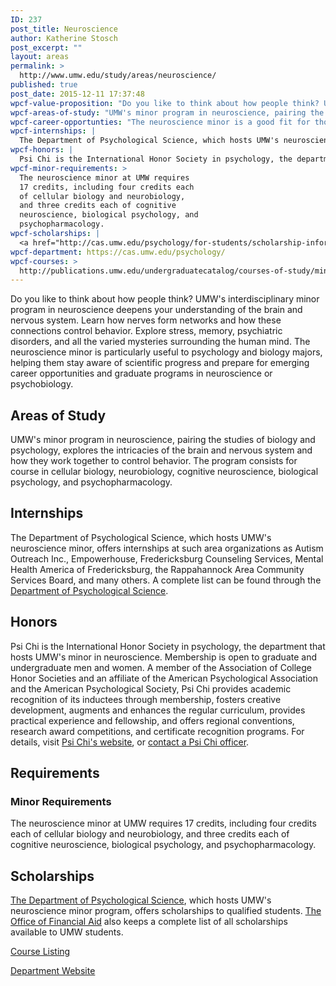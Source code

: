 ```yaml
---
ID: 237
post_title: Neuroscience
author: Katherine Stosch
post_excerpt: ""
layout: areas
permalink: >
  http://www.umw.edu/study/areas/neuroscience/
published: true
post_date: 2015-12-11 17:37:48
wpcf-value-proposition: "Do you like to think about how people think? UMW's interdisciplinary minor program in neuroscience deepens your understanding of the brain and nervous system. Learn how nerves form networks and how these connections control behavior. Explore stress, memory, psychiatric disorders, and all the varied mysteries surrounding the human mind. The neuroscience minor is particularly useful to psychology and biology majors, helping them stay aware of scientific progress and prepare for emerging career opportunities and graduate programs in neuroscience or psychobiology."
wpcf-areas-of-study: "UMW's minor program in neuroscience, pairing the studies of biology and psychology, explores the intricacies of the brain and nervous system and how they work together to control behavior. The program consists for course in cellular biology, neurobiology, cognitive neuroscience, biological psychology, and psychopharmacology."
wpcf-career-opportunties: "The neuroscience minor is a good fit for those interested in a psychiatric healthcare career, especially psychiatry, pharmachology, psychiatric-mental health nursing, clinical psychology, or cognitive rehabilitation. Advances in neural imaging technology, molecular genetics, and bioinformatics - along with growing interest in psychiatric disorders, traumatic brain and spinal cord injury, and Alzheimer's - is creating growing demand for professionals trained in neuroscience. The study of neuroscience, even without an advanced degree, can lead to a career in pharmaceuticals, health education, forensic science, residential counseling, and many other exciting fields."
wpcf-internships: |
  The Department of Psychological Science, which hosts UMW's neuroscience minor, offers internships at such area organizations as Autism Outreach Inc., Empowerhouse, Fredericksburg Counseling Services, Mental Health America of Fredericksburg, the Rappahannock Area Community Services Board, and many others. A complete list can be found through the <a href="http://cas.umw.edu/psychology/experiential-learning/internships/internship-list/">Department of Psychological Science</a>.
wpcf-honors: |
  Psi Chi is the International Honor Society in psychology, the department that hosts UMW's minor in neuroscience. Membership is open to graduate and undergraduate men and women. A member of the Association of College Honor Societies and an affiliate of the American Psychological Association and the American Psychological Society, Psi Chi provides academic recognition of its inductees through membership, fosters creative development, augments and enhances the regular curriculum, provides practical experience and fellowship, and offers regional conventions, research award competitions, and certificate recognition programs. For details, visit <a href="http://www.psighi.org">Psi Chi's website</a>, or <a href="mailto:psichiumw@gmail.com">contact a Psi Chi officer</a>.
wpcf-minor-requirements: >
  The neuroscience minor at UMW requires
  17 credits, including four credits each
  of cellular biology and neurobiology,
  and three credits each of cognitive
  neuroscience, biological psychology, and
  psychopharmacology.
wpcf-scholarships: |
  <a href="http://cas.umw.edu/psychology/for-students/scholarship-information/">The Department of Psychological Science</a>, which hosts UMW's neuroscience minor program, offers scholarships to qualified students. <a href="https://www.umw.edu/financialaid/types/scholarship-opportunities/">The Office of Financial Aid</a> also keeps a complete list of all scholarships available to UMW students.
wpcf-department: https://cas.umw.edu/psychology/
wpcf-courses: >
  http://publications.umw.edu/undergraduatecatalog/courses-of-study/minors/neuroscience-minor/
---
```


<!-- Types Custom Fields: -->

<!-- value-proposition -->
Do you like to think about how people think? UMW's interdisciplinary minor program in neuroscience deepens your understanding of the brain and nervous system. Learn how nerves form networks and how these connections control behavior. Explore stress, memory, psychiatric disorders, and all the varied mysteries surrounding the human mind. The neuroscience minor is particularly useful to psychology and biology majors, helping them stay aware of scientific progress and prepare for emerging career opportunities and graduate programs in neuroscience or psychobiology.
<!-- End value-proposition -->

<!-- areas-of-study -->
<h2>Areas of Study</h2>UMW's minor program in neuroscience, pairing the studies of biology and psychology, explores the intricacies of the brain and nervous system and how they work together to control behavior. The program consists for course in cellular biology, neurobiology, cognitive neuroscience, biological psychology, and psychopharmacology.
<!-- End areas-of-study -->

<!-- internships -->
<h2>Internships</h2>The Department of Psychological Science, which hosts UMW's neuroscience minor, offers internships at such area organizations as Autism Outreach Inc., Empowerhouse, Fredericksburg Counseling Services, Mental Health America of Fredericksburg, the Rappahannock Area Community Services Board, and many others. A complete list can be found through the <a href="http://cas.umw.edu/psychology/experiential-learning/internships/internship-list/">Department of Psychological Science</a>.
<!-- End internships -->

<!-- honors -->
<h2>Honors</h2>Psi Chi is the International Honor Society in psychology, the department that hosts UMW's minor in neuroscience. Membership is open to graduate and undergraduate men and women. A member of the Association of College Honor Societies and an affiliate of the American Psychological Association and the American Psychological Society, Psi Chi provides academic recognition of its inductees through membership, fosters creative development, augments and enhances the regular curriculum, provides practical experience and fellowship, and offers regional conventions, research award competitions, and certificate recognition programs. For details, visit <a href="http://www.psighi.org">Psi Chi's website</a>, or <a href="mailto:psichiumw@gmail.com">contact a Psi Chi officer</a>.
<!-- End honors -->

<!-- requirements -->
<h2>Requirements</h2>
<!-- minor-requirements -->
<h3>Minor Requirements</h3>The neuroscience minor at UMW requires 17 credits, including four credits each of cellular biology and neurobiology, and three credits each of cognitive neuroscience, biological psychology, and psychopharmacology.
<!-- End minor-requirements -->

<!-- End requirements -->

<!-- scholarships -->
<h2>Scholarships</h2><a href="http://cas.umw.edu/psychology/for-students/scholarship-information/">The Department of Psychological Science</a>, which hosts UMW's neuroscience minor program, offers scholarships to qualified students. <a href="https://www.umw.edu/financialaid/types/scholarship-opportunities/">The Office of Financial Aid</a> also keeps a complete list of all scholarships available to UMW students.
<!-- End scholarships -->

<!-- courses -->
<a href="http://publications.umw.edu/undergraduatecatalog/courses-of-study/minors/neuroscience-minor/" class="button">Course Listing</a>
<!-- End courses -->

<!-- department -->
<a href="https://cas.umw.edu/psychology/" class="button">Department Website</a>
<!-- End department -->

<!-- End Types Custom Fields -->
